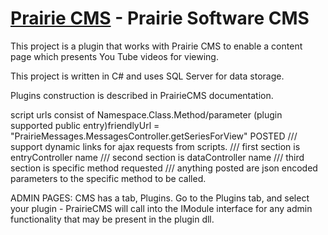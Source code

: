 [Prairie CMS](https://github.com/bperreault/PrairieCMS/) - Prairie Software CMS
=================================================================
This project is a plugin that works with Prairie CMS to enable a content page which presents You Tube videos for viewing.

This project is written in C# and uses SQL Server for data storage. 

Plugins construction is described in PrairieCMS documentation.


script urls consist of Namespace.Class.Method/parameter
(plugin supported public entry)friendlyUrl = "PrairieMessages.MessagesController.getSeriesForView"
POSTED
        /// support dynamic links for ajax requests from scripts.
        /// first section is entryController name
        /// second section is dataController name
        /// third section is specific method requested
        /// anything posted are json encoded parameters to the specific method to be called.

ADMIN PAGES: CMS has a tab, Plugins.  Go to the Plugins tab, and select your plugin - PrairieCMS will call into the IModule interface for any admin functionality that may be present in the plugin dll.
